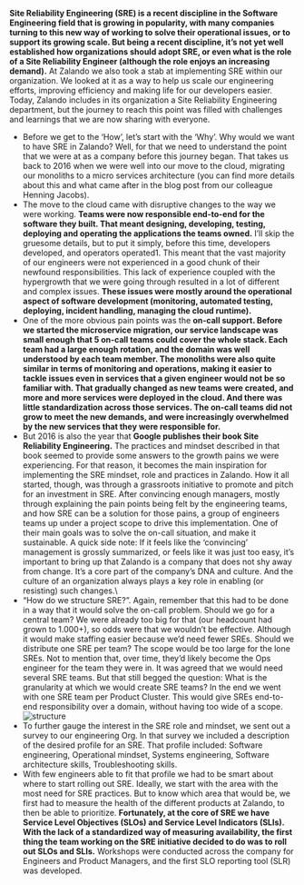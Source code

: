 **Site Reliability Engineering (SRE) is a recent discipline in the Software Engineering field that is growing in popularity, with many companies turning to this new way of working to solve their operational issues, or to support its growing scale. But being a recent discipline, it’s not yet well established how organizations should adopt SRE, or even what is the role of a Site Reliability Engineer (although the role enjoys an increasing demand).** At Zalando we also took a stab at implementing SRE within our organization. We looked at it as a way to help us scale our engineering efforts, improving efficiency and making life for our developers easier. Today, Zalando includes in its organization a Site Reliability Engineering department, but the journey to reach this point was filled with challenges and learnings that we are now sharing with everyone.

- Before we get to the ‘How’, let’s start with the ‘Why’. Why would we want to have SRE in Zalando? Well, for that we need to understand the point that we were at as a company before this journey began. That takes us back to 2016 when we were well into our move to the cloud, migrating our monoliths to a micro services architecture (you can find more details about this and what came after in the blog post from our colleague Henning Jacobs).
- The move to the cloud came with disruptive changes to the way we were working. **Teams were now responsible end-to-end for the software they built. That meant designing, developing, testing, deploying and operating the applications the teams owned.** I’ll skip the gruesome details, but to put it simply, before this time, developers developed, and operators operated1. This meant that the vast majority of our engineers were not experienced in a good chunk of their newfound responsibilities. This lack of experience coupled with the hypergrowth that we were going through resulted in a lot of different and complex issues. **These issues were mostly around the operational aspect of software development (monitoring, automated testing, deploying, incident handling, managing the cloud runtime).**
- One of the more obvious pain points was the **on-call support. Before we started the microservice migration, our service landscape was small enough that 5 on-call teams could cover the whole stack. Each team had a large enough rotation, and the domain was well understood by each team member. The monoliths were also quite similar in terms of monitoring and operations, making it easier to tackle issues even in services that a given engineer would not be so familiar with. That gradually changed as new teams were created, and more and more services were deployed in the cloud. And there was little standardization across those services. The on-call teams did not grow to meet the new demands, and were increasingly overwhelmed by the new services that they were responsible for.**
- But 2016 is also the year that **Google publishes their book Site Reliability Engineering.** The practices and mindset described in that book seemed to provide some answers to the growth pains we were experiencing. For that reason, it becomes the main inspiration for implementing the SRE mindset, role and practices in Zalando. How it all started, though, was through a grassroots initiative to promote and pitch for an investment in SRE. After convincing enough managers, mostly through explaining the pain points being felt by the engineering teams, and how SRE can be a solution for those pains, a group of engineers teams up under a project scope to drive this implementation. One of their main goals was to solve the on-call situation, and make it sustainable. A quick side note: If it feels like the ‘convincing’ management is grossly summarized, or feels like it was just too easy, it’s important to bring up that Zalando is a company that does not shy away from change. It’s a core part of the company’s DNA and culture. And the culture of an organization always plays a key role in enabling (or resisting) such changes.\
- “How do we structure SRE?”. Again, remember that this had to be done in a way that it would solve the on-call problem. Should we go for a central team? We were already too big for that (our headcount had grown to 1.000+), so odds were that we wouldn’t be effective. Although it would make staffing easier because we’d need fewer SREs. Should we distribute one SRE per team? The scope would be too large for the lone SREs. Not to mention that, over time, they’d likely become the Ops engineer for the team they were in. It was agreed that we would need several SRE teams. But that still begged the question: What is the granularity at which we would create SRE teams? In the end we went with one SRE team per Product Cluster. This would give SREs end-to-end responsibility over a domain, without having too wide of a scope.
![structure](https://img01.ztat.net/engineering-blog/posts/2021/09/images/sre-team-structures.jpg?imwidth=960)
- To further gauge the interest in the SRE role and mindset, we sent out a survey to our engineering Org. In that survey we included a description of the desired profile for an SRE. That profile included: Software engineering, Operational mindset, Systems engineering, Software architecture skills, Troubleshooting skills.
- With few engineers able to fit that profile we had to be smart about where to start rolling out SRE. Ideally, we start with the area with the most need for SRE practices. But to know which area that would be, we first had to measure the health of the different products at Zalando, to then be able to prioritize. **Fortunately, at the core of SRE we have Service Level Objectives (SLOs) and Service Level Indicators (SLIs). With the lack of a standardized way of measuring availability, the first thing the team working on the SRE initiative decided to do was to roll out SLOs and SLIs.** Workshops were conducted across the company for Engineers and Product Managers, and the first SLO reporting tool (SLR) was developed.


